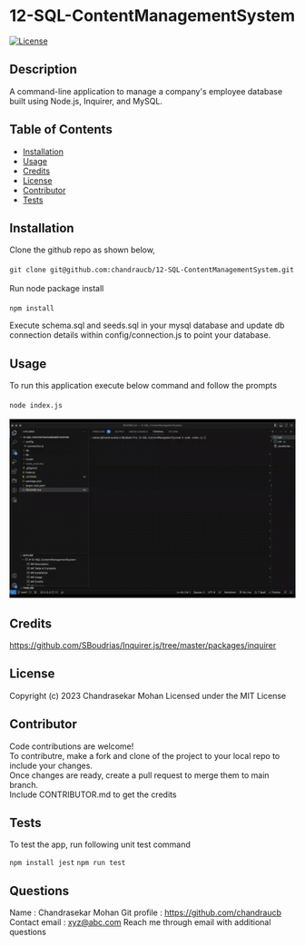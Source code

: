 # 12-SQL-ContentManagementSystem

[![License](https://img.shields.io/badge/License-MIT-yellow.svg)](http://choosealicense.com/licenses/mit/)

## Description
A command-line application to manage a company's employee database built using Node.js, Inquirer, and MySQL.

## Table of Contents
 - [Installation](#installation)
 - [Usage](#usage)
 - [Credits](#credits)
 - [License](#license)
 - [Contributor](#contributor)
 - [Tests](#tests)

## Installation
Clone the github repo as shown below, <br/><br/> ``` git clone git@github.com:chandraucb/12-SQL-ContentManagementSystem.git ``` <br/><br/> Run node package install <br/><br/> ``` npm install ```

Execute schema.sql and seeds.sql in your mysql database and update db connection details within config/connection.js to point your database.

## Usage
To run this application execute below command and follow the prompts <br/><br/> ```node index.js ``` <br/> <br/> ![videodemo](./asset/images/video_demo.gif) 

## Credits
https://github.com/SBoudrias/Inquirer.js/tree/master/packages/inquirer

## License
Copyright (c) 2023 Chandrasekar Mohan
Licensed under the MIT License




## Contributor
Code contributions are welcome! <br> To contributre, make a fork and clone of the project to your local repo to include your changes. <br> Once changes are ready, create a pull request to merge them to main branch. <br> Include CONTRIBUTOR.md to get the credits

## Tests
To test the app, run following unit test command 


 ``` npm install jest ```
``` npm run test ```



## Questions 
  Name : Chandrasekar Mohan 
  Git profile : https://github.com/chandraucb 
  Contact email : xyz@abc.com 
  Reach me through email with additional questions

